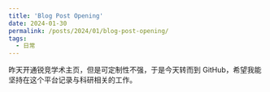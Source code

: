 ```yaml
---
title: 'Blog Post Opening'
date: 2024-01-30
permalink: /posts/2024/01/blog-post-opening/
tags:
  - 日常
---
```


昨天开通锐竞学术主页，但是可定制性不强，于是今天转而到 GitHub，希望我能坚持在这个平台记录与科研相关的工作。